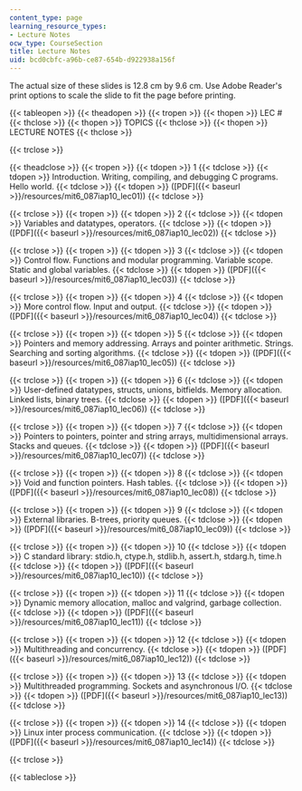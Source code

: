 ```yaml
---
content_type: page
learning_resource_types:
- Lecture Notes
ocw_type: CourseSection
title: Lecture Notes
uid: bcd0cbfc-a96b-ce87-654b-d922938a156f
---
```


The actual size of these slides is 12.8 cm by 9.6 cm. Use Adobe Reader's print options to scale the slide to fit the page before printing.

{{< tableopen >}}
{{< theadopen >}}
{{< tropen >}}
{{< thopen >}}
LEC #
{{< thclose >}}
{{< thopen >}}
TOPICS
{{< thclose >}}
{{< thopen >}}
LECTURE NOTES
{{< thclose >}}

{{< trclose >}}

{{< theadclose >}}
{{< tropen >}}
{{< tdopen >}}
1
{{< tdclose >}}
{{< tdopen >}}
Introduction. Writing, compiling, and debugging C programs. Hello world.
{{< tdclose >}}
{{< tdopen >}}
([PDF]({{< baseurl >}}/resources/mit6_087iap10_lec01))
{{< tdclose >}}

{{< trclose >}}
{{< tropen >}}
{{< tdopen >}}
2
{{< tdclose >}}
{{< tdopen >}}
Variables and datatypes, operators.
{{< tdclose >}}
{{< tdopen >}}
([PDF]({{< baseurl >}}/resources/mit6_087iap10_lec02))
{{< tdclose >}}

{{< trclose >}}
{{< tropen >}}
{{< tdopen >}}
3
{{< tdclose >}}
{{< tdopen >}}
Control flow. Functions and modular programming. Variable scope. Static and global variables.
{{< tdclose >}}
{{< tdopen >}}
([PDF]({{< baseurl >}}/resources/mit6_087iap10_lec03))
{{< tdclose >}}

{{< trclose >}}
{{< tropen >}}
{{< tdopen >}}
4
{{< tdclose >}}
{{< tdopen >}}
More control flow. Input and output.
{{< tdclose >}}
{{< tdopen >}}
([PDF]({{< baseurl >}}/resources/mit6_087iap10_lec04))
{{< tdclose >}}

{{< trclose >}}
{{< tropen >}}
{{< tdopen >}}
5
{{< tdclose >}}
{{< tdopen >}}
Pointers and memory addressing. Arrays and pointer arithmetic. Strings. Searching and sorting algorithms.
{{< tdclose >}}
{{< tdopen >}}
([PDF]({{< baseurl >}}/resources/mit6_087iap10_lec05))
{{< tdclose >}}

{{< trclose >}}
{{< tropen >}}
{{< tdopen >}}
6
{{< tdclose >}}
{{< tdopen >}}
User-defined datatypes, structs, unions, bitfields. Memory allocation. Linked lists, binary trees.
{{< tdclose >}}
{{< tdopen >}}
([PDF]({{< baseurl >}}/resources/mit6_087iap10_lec06))
{{< tdclose >}}

{{< trclose >}}
{{< tropen >}}
{{< tdopen >}}
7
{{< tdclose >}}
{{< tdopen >}}
Pointers to pointers, pointer and string arrays, multidimensional arrays. Stacks and queues.
{{< tdclose >}}
{{< tdopen >}}
([PDF]({{< baseurl >}}/resources/mit6_087iap10_lec07))
{{< tdclose >}}

{{< trclose >}}
{{< tropen >}}
{{< tdopen >}}
8
{{< tdclose >}}
{{< tdopen >}}
Void and function pointers. Hash tables.
{{< tdclose >}}
{{< tdopen >}}
([PDF]({{< baseurl >}}/resources/mit6_087iap10_lec08))
{{< tdclose >}}

{{< trclose >}}
{{< tropen >}}
{{< tdopen >}}
9
{{< tdclose >}}
{{< tdopen >}}
External libraries. B-trees, priority queues.
{{< tdclose >}}
{{< tdopen >}}
([PDF]({{< baseurl >}}/resources/mit6_087iap10_lec09))
{{< tdclose >}}

{{< trclose >}}
{{< tropen >}}
{{< tdopen >}}
10
{{< tdclose >}}
{{< tdopen >}}
C standard library: stdio.h, ctype.h, stdlib.h, assert.h, stdarg.h, time.h
{{< tdclose >}}
{{< tdopen >}}
([PDF]({{< baseurl >}}/resources/mit6_087iap10_lec10))
{{< tdclose >}}

{{< trclose >}}
{{< tropen >}}
{{< tdopen >}}
11
{{< tdclose >}}
{{< tdopen >}}
Dynamic memory allocation, malloc and valgrind, garbage collection.
{{< tdclose >}}
{{< tdopen >}}
([PDF]({{< baseurl >}}/resources/mit6_087iap10_lec11))
{{< tdclose >}}

{{< trclose >}}
{{< tropen >}}
{{< tdopen >}}
12
{{< tdclose >}}
{{< tdopen >}}
Multithreading and concurrency.
{{< tdclose >}}
{{< tdopen >}}
([PDF]({{< baseurl >}}/resources/mit6_087iap10_lec12))
{{< tdclose >}}

{{< trclose >}}
{{< tropen >}}
{{< tdopen >}}
13
{{< tdclose >}}
{{< tdopen >}}
Multithreaded programming. Sockets and asynchronous I/O.
{{< tdclose >}}
{{< tdopen >}}
([PDF]({{< baseurl >}}/resources/mit6_087iap10_lec13))
{{< tdclose >}}

{{< trclose >}}
{{< tropen >}}
{{< tdopen >}}
14
{{< tdclose >}}
{{< tdopen >}}
Linux inter process communication.
{{< tdclose >}}
{{< tdopen >}}
([PDF]({{< baseurl >}}/resources/mit6_087iap10_lec14))
{{< tdclose >}}

{{< trclose >}}

{{< tableclose >}}